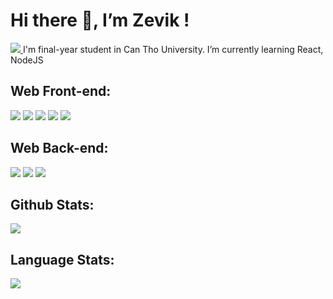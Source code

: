 # Hi there 👋, I’m Zevik ! 
<a href=https://www.facebook.com/thienphu0602/> 
  <img src="https://img.shields.io/badge/Facebook-%231877F2.svg?style=for-the-badge&logo=Facebook&logoColor=white">
 </a>
I'm final-year student in Can Tho University. I’m currently learning React, NodeJS

## Web Front-end:
<img src="https://img.shields.io/badge/html5-%23E34F26.svg?style=for-the-badge&logo=html5&logoColor=white"> <img src="https://img.shields.io/badge/css3-%231572B6.svg?style=for-the-badge&logo=css3&logoColor=white"> <img src="https://img.shields.io/badge/javascript-%23323330.svg?style=for-the-badge&logo=javascript&logoColor=%23F7DF1E"> <img src="https://img.shields.io/badge/react-%2320232a.svg?style=for-the-badge&logo=react&logoColor=%2361DAFB"> <img src="https://img.shields.io/badge/SASS-hotpink.svg?style=for-the-badge&logo=SASS&logoColor=white">

## Web Back-end:
<img src="https://img.shields.io/badge/express.js-%23404d59.svg?style=for-the-badge&logo=express&logoColor=%2361DAFB"> <img src="https://img.shields.io/badge/node.js-6DA55F?style=for-the-badge&logo=node.js&logoColor=white"> <img src="https://img.shields.io/badge/laravel-%23FF2D20.svg?style=for-the-badge&logo=laravel&logoColor=white">

## Github Stats:
<img src="https://github-readme-stats.vercel.app/api?username=zevik7&theme=gotham&show_icons=true&count_private=true">

## Language Stats:
<img src="https://github-readme-stats.vercel.app/api/top-langs/?username=zevik7&theme=gotham&layout=&langs_count=3">
<!--
**zevik7/zevik7** is a ✨ _special_ ✨ repository because its `README.md` (this file) appears on your GitHub profile.

Here are some ideas to get you started:

- 🔭 I’m currently working on ...
- 🌱 I’m currently learning ...
- 👯 I’m looking to collaborate on ...
- 🤔 I’m looking for help with ...
- 💬 Ask me about ...
- 📫 How to reach me: ...
- 😄 Pronouns: ...
- ⚡ Fun fact: ...
-->
